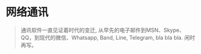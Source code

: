 # 网络通讯

> 通讯软件一直见证着时代的变迁, 从早先的电子邮件到MSN、Skype、QQ，到现代的微信、Whatsapp, Band, Line, Telegram, bla bla bla. 闲时再写。